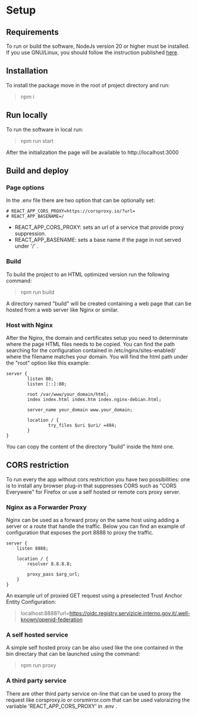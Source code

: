 # Setup

## Requirements
To run or build the software, NodeJs version 20 or higher must be installed. 
If you use GNU/Linux, you should follow the instruction published [here](https://nodejs.org/en/download).

## Installation
To install the package move in the root of project directory and run:

> npm i

## Run locally
To run the software in local run:

> npm run start

After the initialization the page will be available to http://localhost:3000


## Build and deploy

### Page options
In the .env file there are two option that can be optionally set: 
```
# REACT_APP_CORS_PROXY=https://corsproxy.io/?url=
# REACT_APP_BASENAME=/
```

- REACT_APP_CORS_PROXY: sets an url of a service that provide proxy suppression.
- REACT_APP_BASENAME: sets a base name if the page in not served under '/' .

### Build
To build the project to an HTML optimized version run the following command:

> npm run build

A directory named "build" will be created containing a web page that can be hosted from a web server like Nginx or similar.

### Host with Nginx
After the Nginx, the domain and certificates setup you need to determinate where the page HTML files needs to be copied.
You can find the path searching for the configuration contained in /etc/nginx/sites-enabled/ where the filename matches your domain.
You will find the html path under the "root" option like this example:

```
server {
        listen 80;
        listen [::]:80;

        root /var/www/your_domain/html;
        index index.html index.htm index.nginx-debian.html;

        server_name your_domain www.your_domain;

        location / {
                try_files $uri $uri/ =404;
        }
}
```

You can copy the content of the directory "build" inside the html one.

## CORS restriction
To run every the app without cors restriction you have two possibilities: one is to install any browser plug-in that suppresses CORS such as "CORS Everywere" for Firefox or use a self hosted or remote cors proxy server.

### Nginx as a Forwarder Proxy
Nginx can be used as a forward proxy on the same host using adding a server or a route that handle the traffic.
Below you can find an example of configuration that exposes the port 8888 to proxy the traffic.
```
server {
    listen 8888;

    location / {
        resolver 8.8.8.8;

        proxy_pass $arg_url;
    }
}
```

An example url of proxied GET request using a preselected Trust Anchor Entity Configuration:
> localhost:8888?url=https://oidc.registry.servizicie.interno.gov.it/.well-known/openid-federation

### A self hosted service
A simple self hosted proxy can be also used like the one contained in the bin directary that can be launched using the command:
> npm run proxy

### A third party service
There are other third party service on-line that can be used to proxy the request like corsproxy.io or corsmirror.com that can be used valoraizing the variiable 'REACT_APP_CORS_PROXY' in .env .
